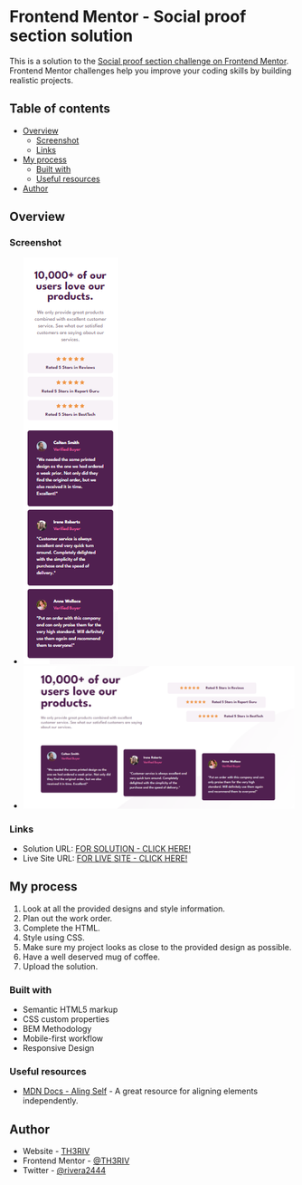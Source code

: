 # Frontend Mentor - Social proof section solution

This is a solution to the [Social proof section challenge on Frontend Mentor](https://www.frontendmentor.io/challenges/social-proof-section-6e0qTv_bA). Frontend Mentor challenges help you improve your coding skills by building realistic projects. 

## Table of contents

- [Overview](#overview)
  - [Screenshot](#screenshot)
  - [Links](#links)
- [My process](#my-process)
  - [Built with](#built-with)
  - [Useful resources](#useful-resources)
- [Author](#author)

## Overview

### Screenshot

- ![Mobile: 375px](./screenshots/375px.png)
- ![Desktop: 1440px](./screenshots/1440px.png)

### Links

- Solution URL: [FOR SOLUTION - CLICK HERE!](https://www.frontendmentor.io/solutions/social-proof-section-sH79c787pE)
- Live Site URL: [FOR LIVE SITE - CLICK HERE!](https://th3riv.github.io/challenges/Frontend-Mentor/C9-Social-Proof/)

## My process

1. Look at all the provided designs and style information.
2. Plan out the work order.
3. Complete the HTML.
4. Style using CSS.
5. Make sure my project looks as close to the provided design as possible.
6. Have a well deserved mug of coffee.
7. Upload the solution.

### Built with

- Semantic HTML5 markup
- CSS custom properties
- BEM Methodology
- Mobile-first workflow
- Responsive Design

### Useful resources

- [MDN Docs - Aling Self](https://developer.mozilla.org/en-US/docs/Web/CSS/align-self) - A great resource for aligning elements independently.

## Author

- Website - [TH3RIV](https://th3riv.github.io)
- Frontend Mentor - [@TH3RIV](https://www.frontendmentor.io/profile/TH3RIV)
- Twitter - [@rivera2444](https://www.twitter.com/rivera2444)